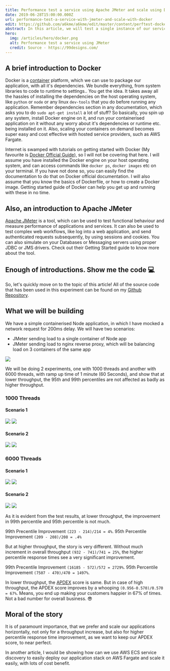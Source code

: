 ```yaml
---
title: Performance test a service using Apache JMeter and scale using Docker
date: 2019-06-28T15:00:00.000Z
url: performance-test-a-service-with-jmeter-and-scale-with-docker
edit: https://github.com/a6kme/a6kme/edit/master/content/perftest-docker-jmeter.md
abstract: In this article, we will test a single instance of our service with Apache JMeter and see how horizontally scaling our app with Docker can improve performance significantly
hero:
  img: /articles/hero/docker.png
  alt: Performance test a service using JMeter
  credit: Source - https://99designs.com/ 
---
```

## A brief introduction to Docker

Docker is a [container](https://www.docker.com/resources/what-container) platform, which we can use to package our application, with all it's dependencies. We bundle everything, from system libraries to code to runtime to settings.. You get the idea. It takes away all the hassles of installing the dependencies on the host operating system, like `python` or `node` or any linux `dev-tools` that you do before running any application. Remember dependencies section in any documentation, which asks you to do `sudo apt-get install` a lot of stuff? So basically, you spin up any system, install Docker engine on it, and run your containerised application on it without any worry about it's dependencies or runtime etc. being installed on it. Also, scaling your containers on demand becomes super easy and cost effective with hosted service providers, such as AWS Fargate.

Internet is swamped with tutorials on getting started with Docker (My favourite is [Docker Official Guide](https://docs.docker.com/get-started/)), so I will not be covering that here. I will assume you have installed the Docker engine on your host operating system, and can access commands like `docker ps`, `docker images` etc on your terminal. If you have not done so, you can easily find the documentation to do that on Docker official documentation. I will also assume that you know the basics of Dockerfile, or how to create a Docker image. Getting started guide of Docker can help you get up and running with these in no time.

## Also, an introduction to Apache JMeter

[Apache JMeter](https://jmeter.apache.org/) is a tool, which can be used to test functional behaviour and measure performance of applications and services. It can also be used to test complex web workflows, like log into a web application, and send authenticated requests subsequently, by using sessions and cookies. You can also simulate on your Databases or Messaging servers using proper JDBC or JMS drivers. Check out their Getting Started guide to know more about the tool.

## Enough of introductions. Show me the code 💻

So, let's quickly move on to the topic of this article! All of the source code that has been used in this experiment can be found on my [Github Repository](https://github.com/a6kme/perftest-jmeter-docker).

## What we will be building

We have a simple containerised Node application, in which I have mocked a network request for 200ms delay. We will have two scenarios:

- JMeter sending load to a single container of Node app
- JMeter sending load to nginx reverse proxy, which will be balancing load on 3 containers of the same app

<img src="/articles/perftest-jmeter/scenarios.jpg">

We will be doing 2 experiments, one with 1000 threads and another with 6000 threads, with ramp up time of 1 minute (60 Seconds), and show that at lower throughput, the 95th and 99th percentiles are not affected as badly as higher throughput.

### 1000 Threads

#### Scenario 1

<img src="/articles/perftest-jmeter/scenario-1-apdex-1000.png">
<img src="/articles/perftest-jmeter/scenario-1-1000.png">

#### Scenario 2

<img src="/articles/perftest-jmeter/scenario-2-apdex-1000.png">
<img src="/articles/perftest-jmeter/scenario-2-1000.png">

### 6000 Threads

#### Scenario 1

<img src="/articles/perftest-jmeter/scenario-1-apdex-6000.png">
<img src="/articles/perftest-jmeter/scenario-1-6000.png">

#### Scenario 2

<img src="/articles/perftest-jmeter/scenario-2-apdex-6000.png">
<img src="/articles/perftest-jmeter/scenario-2-6000.png">

As it is evident from the test results, at lower throughput, the improvement in 99th percentile and 95th percentile is not much. 

99th Precentile Improvement `(223 - 214)/214 = 4%`.
95th Percentile Improvement `(209 - 208)/208 = .4%`

But at higher throughput, the story is very different. Without much increment in overall throughput `(932 - 741)/741 = 25%`, the higher percentile response times see a very significant improvement.

99th Precentile Improvement `(16185 - 572)/572 = 2729%`.
95th Percentile Improvement `(7507 - 470)/470 = 1497%`.

In lower throughput, the [APDEX](https://en.wikipedia.org/wiki/Apdex) score is same. But in case of high throughput, the APDEX score improves by a whooping `(0.956-0.570)/0.570 = 67%`. Means, you end up making your customers happier in 67% of times. Not a bad number for overall business. 😎

## Moral of the story

It is of paramount importance, that we prefer and scale our applications horizontally, not only for a throughput increase, but also for higher percentile response time improvement, as we want to keep our APDEX score, to near perfect.

In another article, I would be showing how can we use AWS ECS service discovery to easily deploy our application stack on AWS Fargate and scale it easily, with lots of cost benefit.
